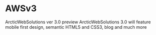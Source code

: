 AWSv3
=====

ArcticWebSolutions ver 3.0 preview
ArcticWebSolutions 3.0 will feature mobile first design, semantic HTML5 and CSS3, blog and much more
